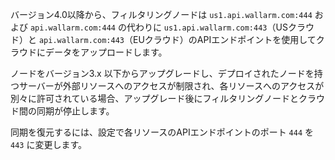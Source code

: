 バージョン4.0以降から、フィルタリングノードは `us1.api.wallarm.com:444` および `api.wallarm.com:444` の代わりに `us1.api.wallarm.com:443`（USクラウド）と `api.wallarm.com:443`（EUクラウド）のAPIエンドポイントを使用してクラウドにデータをアップロードします。

ノードをバージョン3.x 以下からアップグレードし、デプロイされたノードを持つサーバーが外部リソースへのアクセスが制限され、各リソースへのアクセスが別々に許可されている場合、アップグレード後にフィルタリングノードとクラウド間の同期が停止します。

同期を復元するには、設定で各リソースのAPIエンドポイントのポート `444` を `443` に変更します。
